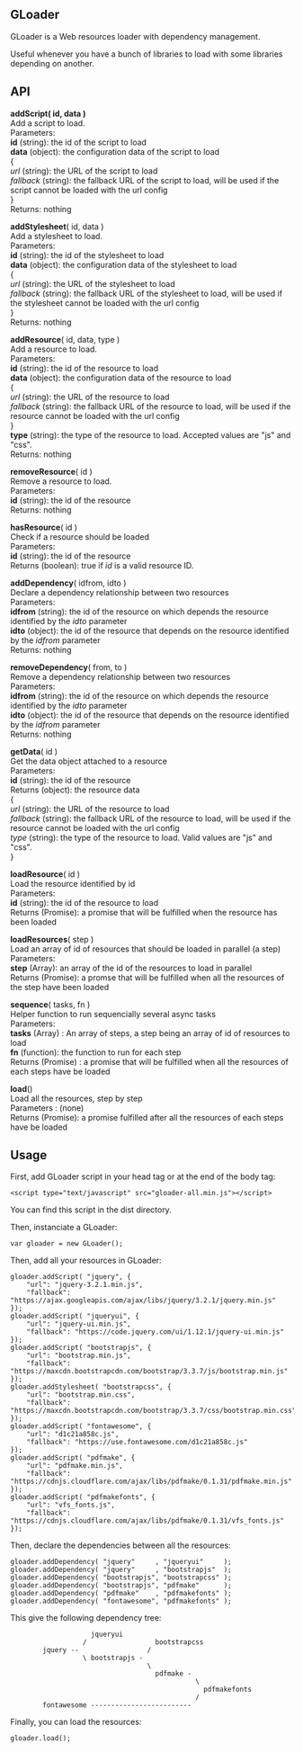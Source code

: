 ## GLoader

GLoader is a Web resources loader with dependency management.

Useful whenever you have a bunch of libraries to load with some libraries depending on another.

## API


**addScript( id, data )**  
Add a script to load.  
Parameters:  
**id**   (string): the id of the script to load  
**data** (object): the configuration data of the script to load  
{  
	_url_      (string): the URL of the script to load  
	_fallback_ (string): the fallback URL of the script to load, will be used if the script cannot be loaded with the url config  
}  
Returns: nothing  

**addStylesheet**( id, data )  
Add a stylesheet to load.  
Parameters:  
**id**   (string): the id of the stylesheet to load  
**data** (object): the configuration data of the stylesheet to load  
{  
	_url_      (string): the URL of the stylesheet to load  
	_fallback_ (string): the fallback URL of the stylesheet to load, will be used if the stylesheet cannot be loaded with the url config  
}  
Returns: nothing  

**addResource**( id, data, type )  
Add a resource to load.  
Parameters:  
**id**   (string): the id of the resource to load  
**data** (object): the configuration data of the resource to load  
{  
	_url_      (string): the URL of the resource to load  
	_fallback_ (string): the fallback URL of the resource to load, will be used if the resource cannot be loaded with the url config  
}  
**type** (string): the type of the resource to load. Accepted values are "js" and "css".  
Returns: nothing  

**removeResource**( id )  
Remove a resource to load.  
Parameters:  
**id**   (string): the id of the resource  
Returns: nothing  

**hasResource**( id )  
Check if a resource should be loaded  
Parameters:  
**id**   (string): the id of the resource  
Returns (boolean): true if _id_ is a valid resource ID.  

**addDependency**( idfrom, idto )  
Declare a dependency relationship between two resources  
Parameters:  
**idfrom** (string): the id of the resource on which depends the resource identified by the _idto_ parameter  
**idto**   (object): the id of the resource that depends on the resource identified by the _idfrom_ parameter  
Returns: nothing  

**removeDependency**( from, to )  
Remove a dependency relationship between two resources  
Parameters:  
**idfrom** (string): the id of the resource on which depends the resource identified by the _idto_ parameter  
**idto**   (object): the id of the resource that depends on the resource identified by the _idfrom_ parameter  
Returns: nothing  

**getData**( id )  
Get the data object attached to a resource  
Parameters:  
**id**   (string): the id of the resource  
Returns (object): the resource data  
{  
	_url_      (string): the URL of the resource to load  
	_fallback_ (string): the fallback URL of the resource to load, will be used if the resource cannot be loaded with the url config  
	_type_     (string): the type of the resource to load. Valid values are "js" and "css".  
}  

**loadResource**( id )  
Load the resource identified by id  
Parameters:  
**id**   (string): the id of the resource to load  
Returns (Promise): a promise that will be fulfilled when the resource has been loaded  

**loadResources**( step )  
Load an array of id of resources that should be loaded in parallel (a step)  
Parameters:  
**step**  (Array): an array of the id of the resources to load in parallel  
Returns (Promise): a promse that will be fulfilled when all the resources of the step have been loaded  

**sequence**( tasks, fn )  
Helper function to run sequencially several async tasks  
Parameters:  
**tasks** (Array)   : An array of steps, a step being an array of id of resources to load  
**fn**    (function): the function to run for each step  
Returns (Promise)   : a promise that will be fulfilled when all the resources of each steps have be loaded  

**load**()  
Load all the resources, step by step  
Parameters       : (none)  
Returns (Promise): a promise fulfilled after all the resources of each steps have be loaded  

## Usage

First, add GLoader script in your head tag or at the end of the body tag:

```
<script type="text/javascript" src="gloader-all.min.js"></script>
```

You can find this script in the dist directory.

Then, instanciate a GLoader:

```
var gloader = new GLoader();
```

Then, add all your resources in GLoader:

```
gloader.addScript( "jquery", {
    "url": "jquery-3.2.1.min.js",
    "fallback": "https://ajax.googleapis.com/ajax/libs/jquery/3.2.1/jquery.min.js"
});
gloader.addScript( "jqueryui", {
    "url": "jquery-ui.min.js",
    "fallback": "https://code.jquery.com/ui/1.12.1/jquery-ui.min.js"
});
gloader.addScript( "bootstrapjs", {
    "url": "bootstrap.min.js",
    "fallback": "https://maxcdn.bootstrapcdn.com/bootstrap/3.3.7/js/bootstrap.min.js"
});
gloader.addStylesheet( "bootstrapcss", {
    "url": "bootstrap.min.css",
    "fallback": "https://maxcdn.bootstrapcdn.com/bootstrap/3.3.7/css/bootstrap.min.css"
});
gloader.addScript( "fontawesome", {
    "url": "d1c21a858c.js",
    "fallback": "https://use.fontawesome.com/d1c21a858c.js"
});
gloader.addScript( "pdfmake", {
    "url": "pdfmake.min.js",
    "fallback": "https://cdnjs.cloudflare.com/ajax/libs/pdfmake/0.1.31/pdfmake.min.js"
});
gloader.addScript( "pdfmakefonts", {
    "url": "vfs_fonts.js",
    "fallback": "https://cdnjs.cloudflare.com/ajax/libs/pdfmake/0.1.31/vfs_fonts.js"
});
```

Then, declare the dependencies between all the resources:
```
gloader.addDependency( "jquery"     , "jqueryui"     );
gloader.addDependency( "jquery"     , "bootstrapjs"  );
gloader.addDependency( "bootstrapjs", "bootstrapcss" );
gloader.addDependency( "bootstrapjs", "pdfmake"      );
gloader.addDependency( "pdfmake"    , "pdfmakefonts" );
gloader.addDependency( "fontawesome", "pdfmakefonts" );
```

This give the following dependency tree:

```
                    jqueryui
                  /                 bootstrapcss
        jquery --                 /
                  \ bootstrapjs - 
                                  \
                                    pdfmake - 
                                              \
                                                pdfmakefonts
                                              /
        fontawesome -------------------------
```

Finally, you can load the resources:

```
gloader.load();
```